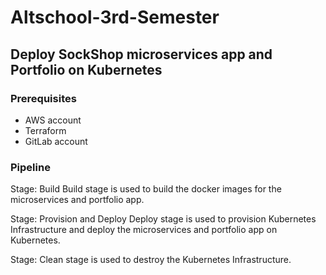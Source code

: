 # Altschool-3rd-Semester

## Deploy SockShop microservices app and Portfolio on Kubernetes

### Prerequisites

- AWS account
- Terraform
- GitLab account

### Pipeline

Stage: Build
Build stage is used to build the docker images for the microservices and portfolio app.

Stage: Provision and Deploy
Deploy stage is used to provision Kubernetes Infrastructure and deploy the microservices and portfolio app on Kubernetes.

Stage: Clean stage is used to destroy the Kubernetes Infrastructure.


